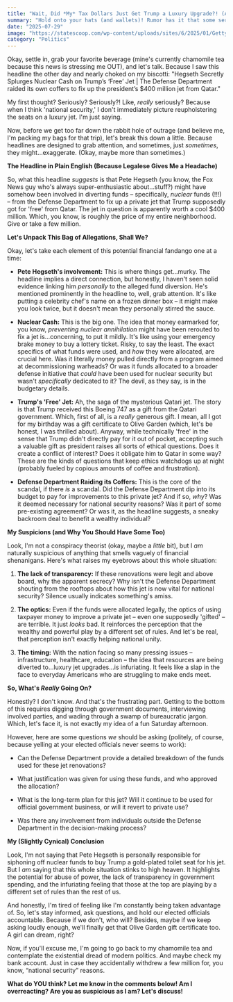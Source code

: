 ```yaml
---
title: "Wait, Did *My* Tax Dollars Just Get Trump a Luxury Upgrade?! (Asking for a Friend...and My Bank Account)"
summary: "Hold onto your hats (and wallets)! Rumor has it that some serious defense funding may have *accidentally* found its way into spiffing up Trump's private jet. Let's unpack this headline and see if we're all being taken for a ride – literally."
date: "2025-07-29"
image: "https://statescoop.com/wp-content/uploads/sites/6/2025/01/GettyImages-2194990747.jpg?w=1012"
category: "Politics"
---
```


Okay, settle in, grab your favorite beverage (mine's currently chamomile tea because this news is stressing me OUT), and let's talk. Because I saw this headline the other day and nearly choked on my biscotti: "Hegseth Secretly Splurges Nuclear Cash on Trump’s ‘Free’ Jet | The Defense Department raided its own coffers to fix up the president’s $400 million jet from Qatar."

My first thought? Seriously? Seriously?! Like, _really_ seriously? Because when I think 'national security,' I don't immediately picture reupholstering the seats on a luxury jet. I'm just saying.

Now, before we get too far down the rabbit hole of outrage (and believe me, I'm packing my bags for that trip), let's break this down a little. Because headlines are designed to grab attention, and sometimes, just _sometimes_, they might…exaggerate. (Okay, maybe more than sometimes.)

**The Headline in Plain English (Because Legalese Gives Me a Headache)**

So, what this headline _suggests_ is that Pete Hegseth (you know, the Fox News guy who's always super-enthusiastic about…stuff?) might have somehow been involved in diverting funds – specifically, _nuclear_ funds (!!!) – from the Defense Department to fix up a private jet that Trump supposedly got for 'free' from Qatar. The jet in question is apparently worth a cool $400 million. Which, you know, is roughly the price of my entire neighborhood. Give or take a few million.

**Let's Unpack This Bag of Allegations, Shall We?**

Okay, let's take each element of this potential financial fandango one at a time:

- **Pete Hegseth's involvement:** This is where things get…murky. The headline implies a direct connection, but honestly, I haven't seen solid evidence linking him _personally_ to the alleged fund diversion. He's mentioned prominently in the headline to, well, grab attention. It's like putting a celebrity chef's name on a frozen dinner box – it might make you look twice, but it doesn't mean they personally stirred the sauce.

- **Nuclear Cash:** This is the big one. The idea that money earmarked for, you know, _preventing nuclear annihilation_ might have been rerouted to fix a jet is…concerning, to put it mildly. It's like using your emergency brake money to buy a lottery ticket. Risky, to say the least. The exact specifics of what funds were used, and _how_ they were allocated, are crucial here. Was it literally money pulled directly from a program aimed at decommissioning warheads? Or was it funds allocated to a broader defense initiative that _could_ have been used for nuclear security but wasn't _specifically_ dedicated to it? The devil, as they say, is in the budgetary details.

- **Trump's 'Free' Jet:** Ah, the saga of the mysterious Qatari jet. The story is that Trump received this Boeing 747 as a gift from the Qatari government. Which, first of all, is a _really_ generous gift. I mean, all I got for my birthday was a gift certificate to Olive Garden (which, let's be honest, I was thrilled about). Anyway, while technically 'free' in the sense that Trump didn't directly pay for it out of pocket, accepting such a valuable gift as president raises all sorts of ethical questions. Does it create a conflict of interest? Does it obligate him to Qatar in some way? These are the kinds of questions that keep ethics watchdogs up at night (probably fueled by copious amounts of coffee and frustration).

- **Defense Department Raiding its Coffers:** This is the core of the scandal, if there _is_ a scandal. Did the Defense Department dip into its budget to pay for improvements to this private jet? And if so, _why_? Was it deemed necessary for national security reasons? Was it part of some pre-existing agreement? Or was it, as the headline suggests, a sneaky backroom deal to benefit a wealthy individual?

**My Suspicions (and Why You Should Have Some Too)**

Look, I'm not a conspiracy theorist (okay, maybe a _little_ bit), but I _am_ naturally suspicious of anything that smells vaguely of financial shenanigans. Here's what raises my eyebrows about this whole situation:

1.  **The lack of transparency:** If these renovations were legit and above board, why the apparent secrecy? Why isn't the Defense Department shouting from the rooftops about how this jet is now vital for national security? Silence usually indicates something's amiss.

2.  **The optics:** Even if the funds were allocated legally, the optics of using taxpayer money to improve a private jet – even one supposedly 'gifted' – are terrible. It just _looks_ bad. It reinforces the perception that the wealthy and powerful play by a different set of rules. And let's be real, that perception isn't exactly helping national unity.

3.  **The timing:** With the nation facing so many pressing issues – infrastructure, healthcare, education – the idea that resources are being diverted to…luxury jet upgrades…is infuriating. It feels like a slap in the face to everyday Americans who are struggling to make ends meet.

**So, What's _Really_ Going On?**

Honestly? I don't know. And that's the frustrating part. Getting to the bottom of this requires digging through government documents, interviewing involved parties, and wading through a swamp of bureaucratic jargon. Which, let's face it, is not exactly my idea of a fun Saturday afternoon.

However, here are some questions _we_ should be asking (politely, of course, because yelling at your elected officials never seems to work):

- Can the Defense Department provide a detailed breakdown of the funds used for these jet renovations?

- What justification was given for using these funds, and who approved the allocation?

- What is the long-term plan for this jet? Will it continue to be used for official government business, or will it revert to private use?

- Was there any involvement from individuals outside the Defense Department in the decision-making process?

**My (Slightly Cynical) Conclusion**

Look, I'm not saying that Pete Hegseth is personally responsible for siphoning off nuclear funds to buy Trump a gold-plated toilet seat for his jet. But I _am_ saying that this whole situation stinks to high heaven. It highlights the potential for abuse of power, the lack of transparency in government spending, and the infuriating feeling that those at the top are playing by a different set of rules than the rest of us.

And honestly, I'm tired of feeling like I'm constantly being taken advantage of. So, let's stay informed, ask questions, and hold our elected officials accountable. Because if we don't, who will? Besides, maybe if we keep asking loudly enough, we'll finally get that Olive Garden gift certificate too. A girl can dream, right?

Now, if you'll excuse me, I'm going to go back to my chamomile tea and contemplate the existential dread of modern politics. And maybe check my bank account. Just in case they accidentally withdrew a few million for, you know, “national security” reasons.

**What do YOU think? Let me know in the comments below! Am I overreacting? Are you as suspicious as I am? Let's discuss!**
